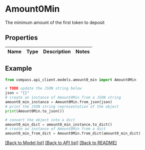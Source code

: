 # Amount0Min

The minimum amount of the first token to deposit

## Properties

Name | Type | Description | Notes
------------ | ------------- | ------------- | -------------

## Example

```python
from compass.api_client.models.amount0_min import Amount0Min

# TODO update the JSON string below
json = "{}"
# create an instance of Amount0Min from a JSON string
amount0_min_instance = Amount0Min.from_json(json)
# print the JSON string representation of the object
print(Amount0Min.to_json())

# convert the object into a dict
amount0_min_dict = amount0_min_instance.to_dict()
# create an instance of Amount0Min from a dict
amount0_min_from_dict = Amount0Min.from_dict(amount0_min_dict)
```
[[Back to Model list]](../README.md#documentation-for-models) [[Back to API list]](../README.md#documentation-for-api-endpoints) [[Back to README]](../README.md)


